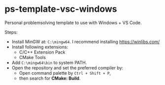 # ps-template-vsc-windows

Personal problemsolving template to use with Windows + VS Code.

Steps:

- Install MinGW at: `C:\mingw64`. I recommend installing https://winlibs.com/
- Install following extensions:
    - C/C++ Extension Pack
    - CMake Tools
- Add `C:\mingw64\bin` to system PATH.
- Open the repository and set the preferred compiler by:
  - Open command palette by `Ctrl + Shift + P`,
  - then search for **CMake: Build**.
